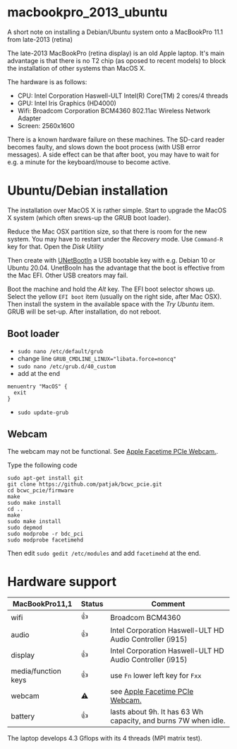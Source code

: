 # macbookpro_2013_ubuntu
A short note on installing a Debian/Ubuntu system onto a MacBookPro 11.1 from late-2013 (retina)

The late-2013 MacBookPro (retina display) is an old Apple laptop. It's main advantage is that there is no T2 chip (as oposed to recent models) to block the installation of other systems than MacOS X.

The hardware is as follows:
- CPU: Intel Corporation Haswell-ULT Intel(R) Core(TM) 2 cores/4 threads
- GPU: Intel Iris Graphics (HD4000)
- Wifi: Broadcom Corporation BCM4360 802.11ac Wireless Network Adapter
- Screen: 2560x1600

There is a known hardware failure on these machines. The SD-card reader becomes faulty, and slows down the boot process (with USB error messages). A side effect can be that after boot, you may have to wait for e.g. a minute for the keyboard/mouse to become active.

Ubuntu/Debian installation
==========================

The installation over MacOS X is rather simple. Start to upgrade the MacOS X system (which often srews-up the GRUB boot loader).

Reduce the Mac OSX partition size, so that there is room for the new system. You may have to restart under the _Recovery_ mode. Use `Command-R` key for that. Open the _Disk Utility_ 

Then create with [UNetBootIn](https://unetbootin.github.io/) a USB bootable key with e.g. Debian 10 or Ubuntu 20.04. 
UnetBooIn has the advantage that the boot is effective from the Mac EFI. Other USB creators may fail.

Boot the machine and hold the _Alt_ key. The EFI boot selector shows up. Select the yellow `EFI boot` item (usually on the right side, after Mac OSX).
Then install the system in the available space with the _Try Ubuntu_ item. GRUB will be set-up.
After installation, do not reboot.

Boot loader
-----------

- `sudo nano /etc/default/grub`
- change line `GRUB_CMDLINE_LINUX="libata.force=noncq"`
- `sudo nano /etc/grub.d/40_custom`
- add at the end
```
menuentry "MacOS" {
  exit
}
```
- `sudo update-grub`

Webcam
------

The webcam may not be functional. See [Apple Facetime PCIe Webcam.](https://github.com/patjak/bcwc_pcie).

Type the following code
```
sudo apt-get install git
git clone https://github.com/patjak/bcwc_pcie.git
cd bcwc_pcie/firmware
make
sudo make install
cd ..
make
sudo make install
sudo depmod
sudo modprobe -r bdc_pci
sudo modprobe facetimehd
```

Then edit `sudo gedit /etc/modules` and add `facetimehd` at the end.


Hardware support
================

| MacBookPro11,1 | Status | Comment |
| ---------|--------|---------|
| wifi     | :+1:   | Broadcom BCM4360 |
| audio    | :+1:   | Intel Corporation Haswell-ULT HD Audio Controller (i915) |
| display  | :+1:   | Intel Corporation Haswell-ULT HD Audio Controller (i915) |
| media/function keys | :+1: | use `Fn` lower left key for `Fxx` |
| webcam   | :warning: | see [Apple Facetime PCIe Webcam.](https://github.com/patjak/bcwc_pcie) |
| battery  | :+1:   | lasts about 9h. It has 63 Wh capacity, and burns 7W when idle. |

The laptop develops 4.3 Gflops with its 4 threads (MPI matrix test).
